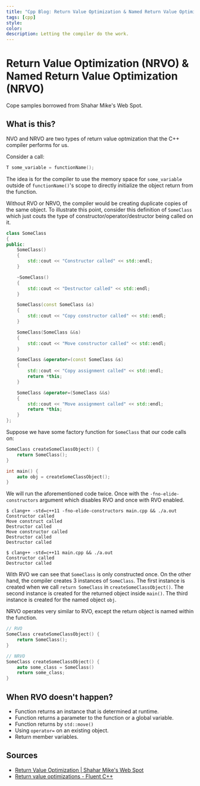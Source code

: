 ```yaml
---
title: "Cpp Blog: Return Value Optimization & Named Return Value Optimization"
tags: [cpp]
style:
color:
description: Letting the compiler do the work.
---
```


# Return Value Optimization (NRVO) & Named Return Value Optimization (NRVO)
Cope samples borrowed from Shahar Mike's Web Spot.

## What is this?
NVO and NRVO are two types of return value optmization that the C++ compiler performs for us.

Consider a call:
```cpp
T some_variable = functionName();
```
The idea is for the compiler to use the memory space for `some_variable` outside of `functionName()`'s scope to directly initialize the object return from the function.

Without RVO or NRVO, the compiler would be creating duplicate copies of the same object. To illustrate this point, consider this definition of `SomeClass` which just couts the type of constructor/operator/destructor being called on it.
```cpp
class SomeClass
{
public:
    SomeClass()
    {
        std::cout << "Constructor called" << std::endl;
    }

    ~SomeClass()
    {
        std::cout << "Destructor called" << std::endl;
    }

    SomeClass(const SomeClass &s)
    {
        std::cout << "Copy constructor called" << std::endl;
    }

    SomeClass(SomeClass &&s)
    {
        std::cout << "Move constructor called" << std::endl;
    }

    SomeClass &operator=(const SomeClass &s)
    {
        std::cout << "Copy assignment called" << std::endl;
        return *this;
    }

    SomeClass &operator=(SomeClass &&s)
    {
        std::cout << "Move assignment called" << std::endl;
        return *this;
    }
};
```

Suppose we have some factory function for `SomeClass` that our code calls on:
```cpp
SomeClass createSomeClassObject() {
    return SomeClass();
}

int main() {
    auto obj = createSomeClassObject();
}
```

We will run the aforementioned code twice. Once with the `-fno-elide-constructors` argument which disables RVO and once with RVO enabled.
```console
$ clang++ -std=c++11 -fno-elide-constructors main.cpp && ./a.out
Constructor called
Move construct called
Destructor called
Move constructor called
Destructor called
Destructor called

$ clang++ -std=c++11 main.cpp && ./a.out
Constructor called
Destructor called
```

With RVO we can see that `SomeClass` is only constructed once. On the other hand, the compiler creates 3 instances of `SomeClass`. The first instance is created when we call `return SomeClass` in `createSomeClassObject()`. The second instance is created for the returned object inside `main()`. The third instance is created for the named object `obj`.

NRVO operates very similar to RVO, except the return object is named within the function.
```cpp
// RVO
SomeClass createSomeClassObject() {
    return SomeClass();
}

// NRVO
SomeClass createSomeClassObject() {
    auto some_class = SomeClass()
    return some_class;
}
```

## When RVO doesn't happen?
- Function returns an instance that is determined at runtime.
- Function returns a parameter to the function or a global variable.
- Function returns by `std::move()`
- Using `operator=` on an existing object.
- Return member variables.


## Sources
- [Return Value Optimization \| Shahar Mike's Web Spot](https://shaharmike.com/cpp/rvo/)
- [Return value optimizations - Fluent C++](https://www.fluentcpp.com/2016/11/28/return-value-optimizations/)



